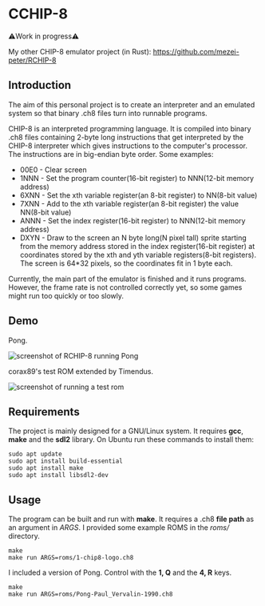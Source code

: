 # CCHIP-8

⚠️Work in progress⚠️

My other CHIP-8 emulator project (in Rust): https://github.com/mezei-peter/RCHIP-8

## Introduction

The aim of this personal project is to create an interpreter and an emulated system so that binary .ch8 files turn into runnable programs.

CHIP-8 is an interpreted programming language. It is compiled into binary .ch8 files containing 2-byte long instructions that get interpreted by the CHIP-8 interpreter which gives instructions to the computer's processor. The instructions are in big-endian byte order. Some examples:

- 00E0 - Clear screen
- 1NNN - Set the program counter(16-bit register) to NNN(12-bit memory address)
- 6XNN - Set the xth variable register(an 8-bit register) to NN(8-bit value)
- 7XNN - Add to the xth variable register(an 8-bit register) the value NN(8-bit value)
- ANNN - Set the index register(16-bit register) to NNN(12-bit memory address)
- DXYN - Draw to the screen an N byte long(N pixel tall) sprite starting from the memory address stored in the index register(16-bit register) at coordinates stored by the xth and yth variable registers(8-bit registers). The screen is 64*32 pixels, so the coordinates fit in 1 byte each.

Currently, the main part of the emulator is finished and it runs programs. However, the frame rate is not controlled correctly yet, so some games might run too quickly or too slowly.

## Demo

Pong.

![screenshot of RCHIP-8 running Pong](https://i.imgur.com/xuzAkDZ.png)

corax89's test ROM extended by Timendus.

![screenshot of running a test rom](https://i.imgur.com/w40W7T7.png)


## Requirements
The project is mainly designed for a GNU/Linux system. It requires **gcc**, **make** and the **sdl2** library. On Ubuntu run these commands to install them:
```
sudo apt update
sudo apt install build-essential
sudo apt install make
sudo apt install libsdl2-dev
```

## Usage
The program can be built and run with **make**. It requires a .ch8 **file path** as an argument in *ARGS*. I provided some example ROMS in the *roms/* directory.
```
make
make run ARGS=roms/1-chip8-logo.ch8
```

I included a version of Pong. Control with the **1, Q** and the **4, R** keys.
```
make
make run ARGS=roms/Pong-Paul_Vervalin-1990.ch8
```

